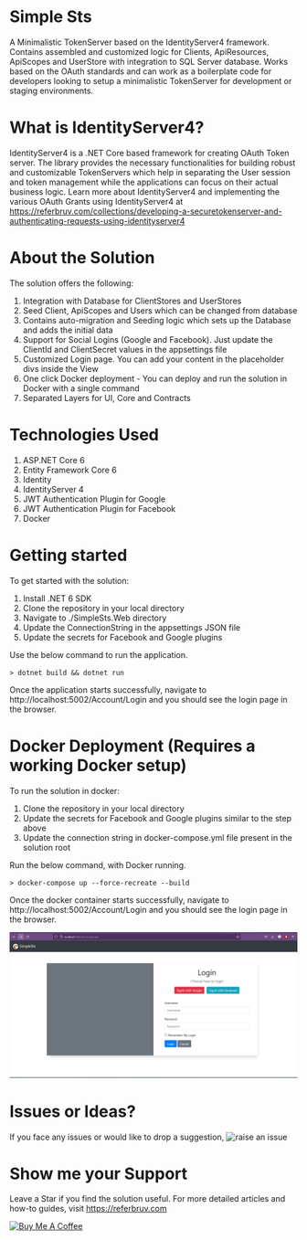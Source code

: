 # Simple Sts
A Minimalistic TokenServer based on the IdentityServer4 framework. Contains assembled and customized logic for Clients, ApiResources, ApiScopes and UserStore with integration to SQL Server database. Works based on the OAuth standards and can work as a boilerplate code for developers looking to setup a minimalistic TokenServer for development or staging environments.

# What is IdentityServer4?

IdentityServer4 is a .NET Core based framework for creating OAuth Token server. 
The library provides the necessary functionalities for building robust and customizable TokenServers which help in separating the User session and token management while the applications can focus on their actual business logic.
Learn more about IdentityServer4 and implementing the various OAuth Grants using IdentityServer4 at https://referbruv.com/collections/developing-a-securetokenserver-and-authenticating-requests-using-identityserver4

# About the Solution

The solution offers the following:
1. Integration with Database for ClientStores and UserStores
2. Seed Client, ApiScopes and Users which can be changed from database
3. Contains auto-migration and Seeding logic which sets up the Database and adds the initial data
4. Support for Social Logins (Google and Facebook). Just update the ClientId and ClientSecret values in the appsettings file
5. Customized Login page. You can add your content in the placeholder divs inside the View
6. One click Docker deployment - You can deploy and run the solution in Docker with a single command
7. Separated Layers for UI, Core and Contracts

# Technologies Used

1. ASP.NET Core 6
2. Entity Framework Core 6
3. Identity
4. IdentityServer 4
5. JWT Authentication Plugin for Google
6. JWT Authentication Plugin for Facebook
7. Docker

# Getting started

To get started with the solution:

1. Install .NET 6 SDK 
2. Clone the repository in your local directory
3. Navigate to ./SimpleSts.Web directory 
4. Update the ConnectionString in the appsettings JSON file
5. Update the secrets for Facebook and Google plugins

Use the below command to run the application.

```
> dotnet build && dotnet run
```

Once the application starts successfully, navigate to http://localhost:5002/Account/Login and you should see the login page in the browser.


# Docker Deployment (Requires a working Docker setup)

To run the solution in docker:

1. Clone the repository in your local directory 
2. Update the secrets for Facebook and Google plugins similar to the step above
3. Update the connection string in docker-compose.yml file present in the solution root

Run the below command, with Docker running.

```
> docker-compose up --force-recreate --build
```

Once the docker container starts successfully, navigate to http://localhost:5002/Account/Login and you should see the login page in the browser.


![SimpleSts in Action](assets/simpleSts.png?raw=true "SimpleSts solution")

# Issues or Ideas?

If you face any issues or would like to drop a suggestion, ![raise an issue](https://github.com/referbruv/simple-sts/issues/new/choose)

# Show me your Support

Leave a Star if you find the solution useful. For more detailed articles and how-to guides, visit https://referbruv.com

<a href="https://www.buymeacoffee.com/referbruv" target="_blank"><img src="https://cdn.buymeacoffee.com/buttons/default-orange.png" alt="Buy Me A Coffee" height="41" width="174"></a>